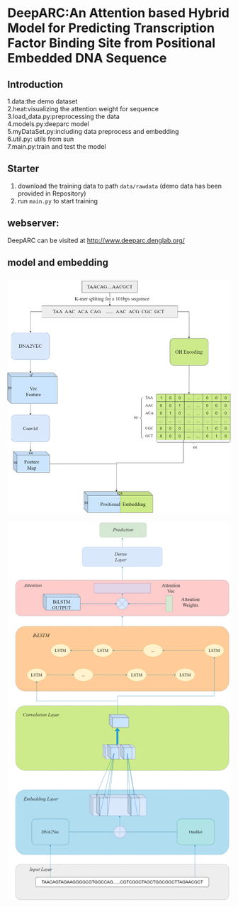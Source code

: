 # DeepARC:An Attention based Hybrid Model for Predicting Transcription Factor Binding Site from Positional Embedded DNA Sequence

## Introduction
1.data:the demo dataset<br>
2.heat:visualizing the attention weight for sequence<br>
3.load_data.py:preprocessing the data<br>
4.models.py:deeparc model<br>
5.myDataSet.py:including data preprocess and embedding<br>
6.util.py: utils from sun <br>
7.main.py:train and test the model<br>

## Starter
1. download the training data to path `data/rawdata` (demo data has been provided in Repository)
2. run `main.py` to start training

## webserver:
DeepARC can be visited at http://www.deeparc.denglab.org/

## model and embedding
![](resouces/Embedding.png)
---
![](resouces/model.png)
